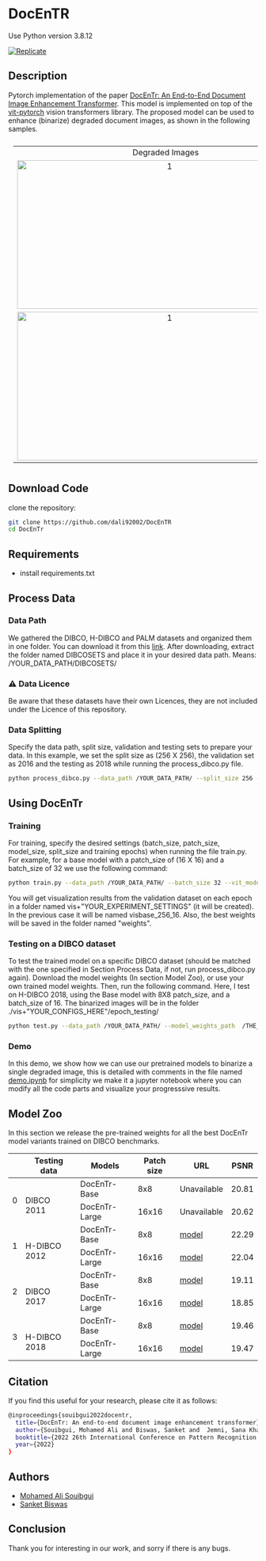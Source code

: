 # DocEnTR

Use Python version 3.8.12

[![Replicate](https://replicate.com/cjwbw/docentr/badge)](https://replicate.com/cjwbw/docentr)


 
## Description
Pytorch implementation of the paper [DocEnTr: An End-to-End Document Image Enhancement Transformer](https://arxiv.org/abs/2201.10252). This model is implemented on top of the [vit-pytorch](https://github.com/lucidrains/vit-pytorch) vision transformers library. The proposed model can be used to enhance (binarize) degraded document images, as shown in the following samples.
 
<table style="padding:10px">
    <tr>
        <td style="text-align:center">
            Degraded Images 
        </td>
        <td style="text-align:center">
            Our Binarization 
        </td>
    </tr>
    <tr>
        <td style="text-align:center"> 
            <img src="./git_images/3.png"  alt="1" width = 600px height = 300px >
        </td>
        <td style="text-align:center">
            <img src="./git_images/3_pred.png"  alt="2" width = 600px height = 300px>
        </td>
    </tr>
    <tr>
        <td style="text-align:center"> 
            <img src="./git_images/14.png"  alt="1" width = 600px height = 300px >
        </td>
        <td style="text-align:center">
            <img src="./git_images/14_pred.png"  alt="2" width = 600px height = 300px>
        </td>
    </tr>

</table>

## Download Code
clone the repository:
```bash
git clone https://github.com/dali92002/DocEnTR
cd DocEnTr
```
## Requirements
- install requirements.txt
## Process Data
### Data Path
We gathered the DIBCO, H-DIBCO and PALM datasets and organized them in one folder. You can download it from this [link](https://drive.google.com/file/d/16pIO4c-mA2kHc1I3uqMs7VwD4Jb4F1Vc/view?usp=sharing). After downloading, extract the folder named DIBCOSETS and place it in your desired data path. Means:  /YOUR_DATA_PATH/DIBCOSETS/

### ⚠️ Data Licence
Be aware that these datasets have their own Licences, they are not included under the Licence of this repository.
 
### Data Splitting
Specify the data path, split size, validation and testing sets to prepare your data. In this example, we set the split size as (256 X 256), the validation set as 2016 and the testing as 2018 while running the process_dibco.py file.
 
```bash
python process_dibco.py --data_path /YOUR_DATA_PATH/ --split_size 256 --testing_dataset 2018 --validation_dataset 2016
```
 
## Using DocEnTr
### Training
For training, specify the desired settings (batch_size, patch_size, model_size, split_size and training epochs) when running the file train.py. For example, for a base model with a patch_size of (16 X 16) and a batch_size of 32 we use the following command:
 
```bash
python train.py --data_path /YOUR_DATA_PATH/ --batch_size 32 --vit_model_size base --vit_patch_size 16 --epochs 151 --split_size 256 --validation_dataset 2016
```
You will get visualization results from the validation dataset on each epoch in a folder named vis+"YOUR_EXPERIMENT_SETTINGS" (it will be created). In the previous case it will be named visbase_256_16. Also, the best weights will be saved in the folder named "weights".
 
### Testing on a DIBCO dataset
To test the trained model on a specific DIBCO dataset (should be matched with the one specified in Section Process Data, if not, run process_dibco.py again). Download the model weights (In section Model Zoo), or use your own trained model weights. Then, run the following command. Here, I test on H-DIBCO 2018, using the Base model with 8X8 patch_size, and a batch_size of 16. The binarized images will be in the folder ./vis+"YOUR_CONFIGS_HERE"/epoch_testing/ 
```bash
python test.py --data_path /YOUR_DATA_PATH/ --model_weights_path  /THE_MODEL_WEIGHTS_PATH/  --batch_size 16 --vit_model_size base --vit_patch_size 8 --split_size 256 --testing_dataset 2018
```
### Demo
In this demo, we show how we can use our pretrained models to binarize a single degraded image, this is detailed with comments in the file named [demo.ipynb](https://github.com/dali92002/DocEnTR/blob/main/demo.ipynb) for simplicity we make it a jupyter notebook where you can modify all the code parts and visualize your progresssive results. 

## Model Zoo
In this section we release the pre-trained weights for all the best DocEnTr model variants trained on DIBCO benchmarks. 
<!-- <style type="text/css">
.tg  {border-collapse:collapse;border-spacing:0;}
.tg td{border-color:black;border-style:solid;border-width:1px;font-family:Arial, sans-serif;font-size:14px;
  overflow:hidden;padding:10px 5px;word-break:normal;}
.tg th{border-color:black;border-style:solid;border-width:1px;font-family:Arial, sans-serif;font-size:14px;
  font-weight:normal;overflow:hidden;padding:10px 5px;word-break:normal;}
.tg .tg-baqh{text-align:center;vertical-align:top}
.tg .tg-c3ow{border-color:inherit;text-align:center;vertical-align:top}
.tg .tg-amwm{font-weight:bold;text-align:center;vertical-align:top}
</style> -->
<table class="tg">
<thead>
  <tr>
    <th class="tg-c3ow"></th>
    <th class="tg-c3ow">Testing data</th>
    <th class="tg-c3ow">Models</th>
    <th class="tg-c3ow">Patch size</th>
    <th class="tg-c3ow">URL</th>
    <th class="tg-baqh">PSNR</th>
  </tr>
</thead>
<tbody>
  <tr>
    <td class="tg-c3ow" rowspan="2">0</td>
    <td class="tg-c3ow" rowspan="2"><br>DIBCO 2011</td>
    <td class="tg-c3ow">DocEnTr-Base</td>
    <td class="tg-c3ow">8x8</td>
    <td class="tg-c3ow">Unavailable</td>
    <td class="tg-amwm">20.81</td>
  </tr>
  <tr>
    <td class="tg-c3ow">DocEnTr-Large</td>
    <td class="tg-c3ow">16x16</td>
    <td class="tg-c3ow">Unavailable</td>
    <td class="tg-baqh">20.62</td>
  </tr>
  <tr>
    <td class="tg-c3ow" rowspan="2">1</td>
    <td class="tg-c3ow" rowspan="2"><br>H-DIBCO 2012</td>
    <td class="tg-c3ow">DocEnTr-Base</td>
    <td class="tg-c3ow">8x8</td>
    <td class="tg-c3ow"><a href="https://drive.google.com/file/d/1ZOjnqxeg2620x4qLeqHCCmF3wozPnSDv/view?usp=sharing" target="_blank" rel="noopener noreferrer">model</a></td>
    <td class="tg-amwm">22.29</td>
  </tr>
  <tr>
    <td class="tg-c3ow">DocEnTr-Large</td>
    <td class="tg-c3ow">16x16</td>
    <td class="tg-c3ow"><a href="https://drive.google.com/file/d/1h1bdMg7fvoQv4N5dY9T03c92_ViCMlSM/view?usp=sharing" target="_blank" rel="noopener noreferrer">model</a></td>
    <td class="tg-baqh">22.04</td>
  </tr>
  <tr>
    <td class="tg-c3ow" rowspan="2">2</td>
    <td class="tg-c3ow" rowspan="2"><br>DIBCO 2017</td>
    <td class="tg-c3ow">DocEnTr-Base</td>
    <td class="tg-c3ow">8x8</td>
    <td class="tg-c3ow"><a href="https://drive.google.com/file/d/1zz0aFPNFctjNTVRpng4Lh-1X-Ms6Zroa/view?usp=sharing" target="_blank" rel="noopener noreferrer">model</a></td>
    <td class="tg-amwm">19.11</td>
  </tr>
  <tr>
    <td class="tg-c3ow">DocEnTr-Large</td>
    <td class="tg-c3ow">16x16</td>
    <td class="tg-c3ow"><a href="https://drive.google.com/file/d/1Qz8um2nwAMla2AgRnaKEc2JNQnb1w2nH/view?usp=sharing" target="_blank" rel="noopener noreferrer">model</a></td>
    <td class="tg-baqh">18.85</td>
  </tr>
  <tr>
    <td class="tg-c3ow" rowspan="2">3</td>
    <td class="tg-c3ow" rowspan="2"><br>H-DIBCO 2018</td>
    <td class="tg-c3ow">DocEnTr-Base</td>
    <td class="tg-c3ow">8x8</td>
    <td class="tg-c3ow"><a href="https://drive.google.com/file/d/1CpvS9ahZolRz2sJ4PHobofOXVJBMWwD0/view?usp=sharing" target="_blank" rel="noopener noreferrer">model</a></td>
    <td class="tg-baqh">19.46</td>
  </tr>
  <tr>
    <td class="tg-baqh">DocEnTr-Large</td>
    <td class="tg-baqh">16x16</td>
    <td class="tg-baqh"><a href="https://drive.google.com/file/d/1uIzdGMGshX-sxCdWU7CwRE7CJ4b4z5o-/view?usp=sharing" target="_blank" rel="noopener noreferrer">model</a></td>
    <td class="tg-amwm">19.47</td>
  </tr>
</tbody>
</table>

## Citation

If you find this useful for your research, please cite it as follows:

```bash
@inproceedings{souibgui2022docentr,
  title={DocEnTr: An end-to-end document image enhancement transformer},
  author={Souibgui, Mohamed Ali and Biswas, Sanket and  Jemni, Sana Khamekhem and Kessentini, Yousri and Forn{\'e}s, Alicia and Llad{\'o}s, Josep and Pal, Umapada},
  booktitle={2022 26th International Conference on Pattern Recognition (ICPR)},
  year={2022}
}
```
## Authors
- [Mohamed Ali Souibgui](https://github.com/dali92002)
- [Sanket Biswas](https://github.com/biswassanket)
## Conclusion
Thank you for interesting in our work, and sorry if there is any bugs.

